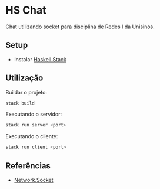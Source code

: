 # HS Chat

Chat utilizando socket para disciplina de Redes I da Unisinos.

## Setup

* Instalar [Haskell Stack](https://docs.haskellstack.org/en/stable)

## Utilização

Buildar o projeto:

``` bash
stack build
```

Executando o servidor:

``` bash
stack run server <port>
```

Executando o cliente:

``` bash
stack run client <port>
```

## Referências

* [Network.Socket](http://hackage.haskell.org/package/network-3.1.0.0/docs/Network-Socket.html)